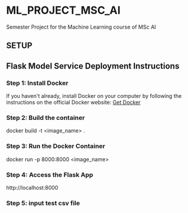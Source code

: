 # ML_PROJECT_MSC_AI
Semester Project for the Machine Learning course of MSc AI

## SETUP

## Flask Model Service Deployment Instructions

### Step 1: Install Docker

If you haven't already, install Docker on your computer by following the instructions on the official Docker website: [Get Docker](https://docs.docker.com/get-docker/)

### Step 2: Build the container

docker build -t <image_name> .

### Step 3: Run the Docker Container

docker run -p 8000:8000 <image_name>

### Step 4: Access the Flask App

http://localhost:8000


### Step 5: input test csv file
